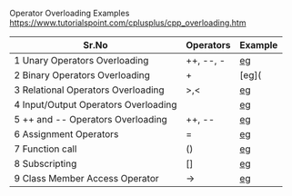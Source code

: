 Operator Overloading Examples
https://www.tutorialspoint.com/cplusplus/cpp_overloading.htm

| Sr.No	| Operators | Example |
|-------|-----------|---------|
1	Unary Operators Overloading| ++, --, -| [eg](https://www.tutorialspoint.com/cplusplus/unary_operators_overloading.htm)
2	Binary Operators Overloading| + | [eg](
3	Relational Operators Overloading|>,< | [eg](https://www.tutorialspoint.com/cplusplus/relational_operators_overloading.htm)
4	Input/Output Operators Overloading| | [eg](https://www.tutorialspoint.com/cplusplus/input_output_operators_overloading.htm)
5	++ and -- Operators Overloading | ++, -- | [eg](https://www.tutorialspoint.com/cplusplus/increment_decrement_operators_overloading.htm)
6	Assignment Operators| = | [eg](https://www.tutorialspoint.com/cplusplus/assignment_operators_overloading.htm)
7	Function call | () | [eg](https://www.tutorialspoint.com/cplusplus/function_call_operator_overloading.htm)
8	Subscripting | [] | [eg](https://www.tutorialspoint.com/cplusplus/cpp_overloading.htm)
9	Class Member Access Operator |->|  [eg](https://www.tutorialspoint.com/cplusplus/class_member_access_operator_overloading.htm)
